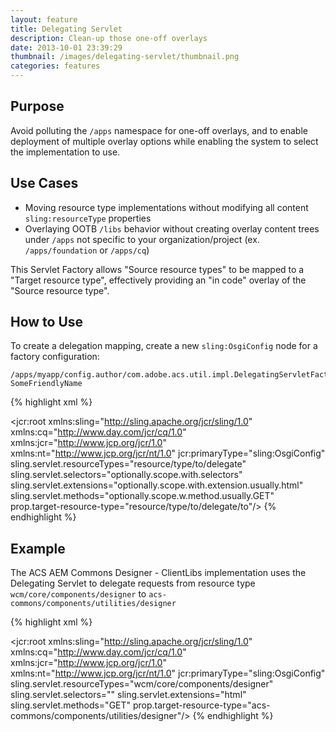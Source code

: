 ```yaml
---
layout: feature
title: Delegating Servlet
description: Clean-up those one-off overlays
date: 2013-10-01 23:39:29
thumbnail: /images/delegating-servlet/thumbnail.png
categories: features
---
```


## Purpose

Avoid polluting the `/apps` namespace for one-off overlays, and to enable deployment of multiple overlay options while enabling the system to select the implementation to use. 


## Use Cases

* Moving resource type implementations without modifying all content `sling:resourceType` properties
* Overlaying OOTB `/libs` behavior without creating overlay content trees under `/apps` not specific to your organization/project (ex. `/apps/foundation` or `/apps/cq`)


This Servlet Factory allows "Source resource types" to be mapped to a "Target resource type", effectively providing
an "in code" overlay of the "Source resource type".

## How to Use

To create a delegation mapping, create a new `sling:OsgiConfig` node for a factory configuration:

    /apps/myapp/config.author/com.adobe.acs.util.impl.DelegatingServletFactoryImpl-SomeFriendlyName

{% highlight xml %}
<?xml version="1.0" encoding="UTF-8"?>
<jcr:root xmlns:sling="http://sling.apache.org/jcr/sling/1.0" xmlns:cq="http://www.day.com/jcr/cq/1.0"
    xmlns:jcr="http://www.jcp.org/jcr/1.0" xmlns:nt="http://www.jcp.org/jcr/nt/1.0"
    jcr:primaryType="sling:OsgiConfig"
    sling.servlet.resourceTypes="resource/type/to/delegate"
    sling.servlet.selectors="optionally.scope.with.selectors"
    sling.servlet.extensions="optionally.scope.with.extension.usually.html"
    sling.servlet.methods="optionally.scope.w.method.usually.GET"
    prop.target-resource-type="resource/type/to/delegate/to"/>
{% endhighlight %}        

## Example

The ACS AEM Commons Designer - ClientLibs implementation uses the Delegating Servlet to delegate requests from resource type `wcm/core/components/designer` to `acs-commons/components/utilities/designer`

{% highlight xml %}
<?xml version="1.0" encoding="UTF-8"?>
<jcr:root xmlns:sling="http://sling.apache.org/jcr/sling/1.0" xmlns:cq="http://www.day.com/jcr/cq/1.0"
    xmlns:jcr="http://www.jcp.org/jcr/1.0" xmlns:nt="http://www.jcp.org/jcr/nt/1.0"
    jcr:primaryType="sling:OsgiConfig"
    sling.servlet.resourceTypes="wcm/core/components/designer"
    sling.servlet.selectors=""
    sling.servlet.extensions="html"
    sling.servlet.methods="GET"
    prop.target-resource-type="acs-commons/components/utilities/designer"/>
{% endhighlight %}        
